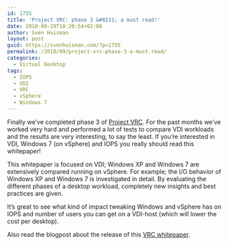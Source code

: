 ```yaml
---
id: 1755
title: 'Project VRC: phase 3 &#8211; a must read!'
date: 2010-09-29T10:20:54+02:00
author: Sven Huisman
layout: post
guid: https://svenhuisman.com/?p=1755
permalink: /2010/09/project-vrc-phase-3-a-must-read/
categories:
  - Virtual Desktop
tags:
  - IOPS
  - VDI
  - VRC
  - vSphere
  - Windows 7
---
```

Finally we&#8217;ve completed phase 3 of <a title="VRC" href="https://www.virtualrealitycheck.net/" target="_blank">Project VRC</a>. For the past months we&#8217;ve worked very hard and performed a lot of tests to compare VDI workloads and the results are very interesting, to say the least. If you&#8217;re interested in VDI, Windows 7 (on vSphere) and IOPS you really should read this whitepaper!

This whitepaper is focused on VDI; Windows XP and Windows 7 are extensively compared running on vSphere. For example; the I/O behavior of Windows XP and Windows 7 is investigated in detail. By evaluating the different phases of a desktop workload, completely new insights and best practices are given.

It&#8217;s great to see what kind of impact tweaking Windows and vSphere has on IOPS and number of users you can get on a VDI-host (which will lower the cost per desktop).

Also read the blogpost about the release of this <a title="VRC" href="https://www.brianmadden.com/blogs/jeroenvandekamp/archive/2010/09/27/project-vrc-a-deep-dive-into-vdi-performance-tuning.aspx" target="_blank">VRC whitepaper</a>.